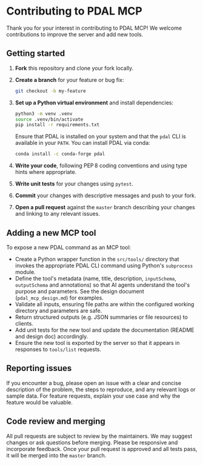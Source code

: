 # Contributing to PDAL MCP

Thank you for your interest in contributing to PDAL MCP! We welcome contributions to improve the server and add new tools.

## Getting started

1. **Fork** this repository and clone your fork locally.
2. **Create a branch** for your feature or bug fix:

   ```bash
   git checkout -b my-feature
   ```

3. **Set up a Python virtual environment** and install dependencies:

   ```bash
   python3 -m venv .venv
   source .venv/bin/activate
   pip install -r requirements.txt
   ```

   Ensure that PDAL is installed on your system and that the `pdal` CLI is available in your `PATH`. You can install PDAL via conda:

   ```bash
   conda install -c conda-forge pdal
   ```

4. **Write your code**, following PEP 8 coding conventions and using type hints where appropriate.
5. **Write unit tests** for your changes using `pytest`.
6. **Commit** your changes with descriptive messages and push to your fork.
7. **Open a pull request** against the `master` branch describing your changes and linking to any relevant issues.

## Adding a new MCP tool

To expose a new PDAL command as an MCP tool:

- Create a Python wrapper function in the `src/tools/` directory that invokes the appropriate PDAL CLI command using Python's `subprocess` module.
- Define the tool's metadata (name, title, description, `inputSchema`, `outputSchema` and annotations) so that AI agents understand the tool's purpose and parameters. See the design document (`pdal_mcp_design.md`) for examples.
- Validate all inputs, ensuring file paths are within the configured working directory and parameters are safe.
- Return structured outputs (e.g. JSON summaries or file resources) to clients.
- Add unit tests for the new tool and update the documentation (README and design doc) accordingly.
- Ensure the new tool is exported by the server so that it appears in responses to `tools/list` requests.

## Reporting issues

If you encounter a bug, please open an issue with a clear and concise description of the problem, the steps to reproduce, and any relevant logs or sample data. For feature requests, explain your use case and why the feature would be valuable.

## Code review and merging

All pull requests are subject to review by the maintainers. We may suggest changes or ask questions before merging. Please be responsive and incorporate feedback. Once your pull request is approved and all tests pass, it will be merged into the `master` branch.

